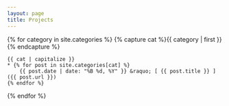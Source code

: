 ```yaml
---
layout: page
title: Projects
---
```


{% for category in site.categories %}
	{% capture cat %}{{ category | first }}{% endcapture %}

	{{ cat | capitalize }}
	* {% for post in site.categories[cat] %}
		{{ post.date | date: "%B %d, %Y" }} &raquo; [ {{ post.title }} ]({{ post.url }})
	{% endfor %}
{% endfor %}